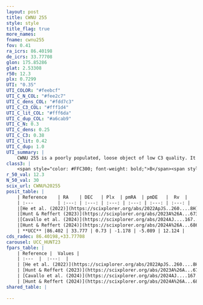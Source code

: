 ```yaml
---
layout: post
title: CWNU 255
style: style
title_flag: true
more_names: 
fname: cwnu255
fov: 0.41
ra_icrs: 86.40198
de_icrs: 33.77708
glon: 175.85286
glat: 2.53308
r50: 12.3
plx: 0.7299
UTI: "0.35"
UTI_COLOR: "#feebcf"
UTI_C_N_COL: "#fee2c7"
UTI_C_dens_COL: "#fdd7c3"
UTI_C_C3_COL: "#fff1d4"
UTI_C_lit_COL: "#fff6da"
UTI_C_dup_COL: "#a6cab9"
UTI_C_N: 0.3
UTI_C_dens: 0.25
UTI_C_C3: 0.38
UTI_C_lit: 0.42
UTI_C_dup: 1.0
UTI_summary: |
    CWNU 255 is a poorly populated, loose object of low C3 quality. It was recently reported in the literature.
class3: |
    <span style="color: #FFC300; font-weight: bold;">B</span><span style="color: red; font-weight: bold;">C</span>
r_50_val: 12.3
N_50_val: 30
scix_url: CWNU%20255
posit_table: |
    | Reference    | RA    | DEC   | Plx  | pmRA  | pmDE   |  Rv  |
    | :---         | :---: | :---: | :---: | :---: | :---: | :---: |
    |[He et al. (2022)](https://scixplorer.org/abs/2022ApJS..260....8H) | 86.366 | 33.76 | 0.74 | -1.16 | -5.04 | -- |
    |[Hunt & Reffert (2023)](https://scixplorer.org/abs/2023A%26A...673A.114H) | 86.412 | 33.777 | 0.724 | -1.124 | -5.063 | 6.976 |
    |[Cavallo et al. (2024)](https://scixplorer.org/abs/2024AJ....167...12C) | 86.373 | 33.814 | 0.724 | -- | -- | -- |
    |[Hunt & Reffert (2024)](https://scixplorer.org/abs/2024A%26A...686A..42H) | 86.412 | 33.777 | 0.724 | -1.124 | -5.063 | 6.976 |
    | **UCC** |86.402 | 33.777 | 0.73 | -1.178 | -5.089 | 12.124 | 
cds_radec: 86.40198,+33.77708
carousel: UCC_HUNT23
fpars_table: |
    | Reference |  Values |
    | :---  |  :---:  |
    | [He et al. (2022)](https://scixplorer.org/abs/2022ApJS..260....8H) | `AG=0.95, m-M=10.25, logAge=8.7, Z=0.004` |
    | [Hunt & Reffert (2023)](https://scixplorer.org/abs/2023A%26A...673A.114H) | `AV50=0.861, diffAV50=0.36, MOD50=10.598, logAge50=8.484` |
    | [Cavallo et al. (2024)](https://scixplorer.org/abs/2024AJ....167...12C) | `AV50=1.02, dMod50=10.72, logAge50=8.56, [Fe/H]50=0.21` |
    | [Hunt & Reffert (2024)](https://scixplorer.org/abs/2024A%26A...686A..42H) | `MassJ=131.467` |
shared_table: |
    
---
```

